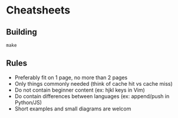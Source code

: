 # Cheatsheets

## Building

    make

## Rules

* Preferably fit on 1 page, no more than 2 pages
* Only things commonly needed (think of cache hit vs cache miss)
* Do not contain beginner content (ex: hjkl keys in Vim)
* Do contain differences between languages (ex: append/push in Python/JS)
* Short examples and small diagrams are welcom
